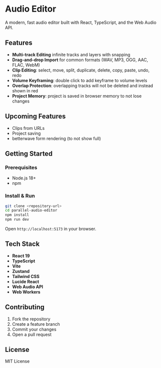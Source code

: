 # Audio Editor

A modern, fast audio editor built with React, TypeScript, and the Web Audio API.

## Features

- **Multi-track Editing** infinite tracks and layers with snapping
- **Drag-and-drop Import** for common formats (WAV, MP3, OGG, AAC, FLAC, WebM)
- **Clip Editing**: select, move, split, duplicate, delete, copy, paste, undo, redo
- **Volume Keyframing**: double click to add keyframe to volume levels
- **Overlap Protection**: overlapping tracks will not be deleted and instead shown in red
- **Project Memory**: project is saved in browser memory to not lose changes

## Upcoming Features

- Clips from URLs
- Project saving
- betterwave form rendering (to not show full)

## Getting Started

### Prerequisites

- Node.js 18+
- npm

### Install & Run

```bash
git clone <repository-url>
cd parallel-audio-editor
npm install
npm run dev
```

Open `http://localhost:5173` in your browser.

## Tech Stack

- **React 19**
- **TypeScript**
- **Vite**
- **Zustand**
- **Tailwind CSS**
- **Lucide React**
- **Web Audio API**
- **Web Workers**

## Contributing

1. Fork the repository
2. Create a feature branch
3. Commit your changes
4. Open a pull request

## License

MIT License
